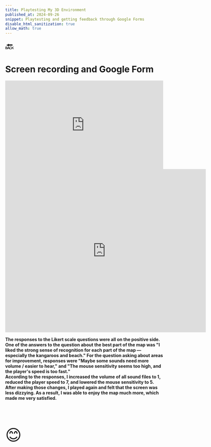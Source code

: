 ```yaml
---
title: Playtesting My 3D Environment
published_at: 2024-09-26
snippet: Playtesting and getting feedback through Google Forms
disable_html_sanitization: true
allow_math: true
---
```



<a href="https://julienoh000-dms1-blog-83.deno.dev/" style="text-decoration: none; color: black;"><span style="font-size: 30px;">🔙</span></a>


# Screen recording and Google Form

<div style="padding:55.96% 0 0 0;position:relative;"><iframe src="https://player.vimeo.com/video/1013742889?badge=0&amp;autopause=0&amp;player_id=0&amp;app_id=58479" frameborder="0" allow="autoplay; fullscreen; picture-in-picture; clipboard-write" style="position:absolute;top:0;left:0;width:100%;height:100%;" title="Playtesting screen recording"></iframe></div><script src="https://player.vimeo.com/api/player.js"></script>

<iframe src="https://docs.google.com/forms/d/e/1FAIpQLSecq0XX_GXTV-miH3_p1e1lozc8D2FkxTdfIxp19HKWrEKx7w/viewform?embedded=true" width="640" height="520" frameborder="0" marginheight="0" marginwidth="0">Loading…</iframe>


<br>

**The responses to the Likert scale questions were all on the positive side. One of the answers to the question about the best part of the map was "I liked the strong sense of recognition for each part of the map — especially the kangaroos and beach." For the question asking about areas for improvement, responses were "Maybe some sounds need more volume / easier to hear," and "The mouse sensitivity seems too high, and the player's speed is too fast."<br>According to the responses, I increased the volume of all sound files to 1, reduced the player speed to 7, and lowered the mouse sensitivity to 5. After making those changes, I played again and felt that the screen was less dizzying. As a result, I was able to enjoy the map much more, which made me very satisfied.**


<br>
<br>
<br>


<span style="font-size: 50px;">😊</span>